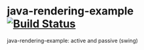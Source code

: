 java-rendering-example [![Build Status](https://travis-ci.org/mikelaud/java-rendering-example.svg?branch=master)](https://travis-ci.org/mikelaud/java-rendering-example)
======================

java-rendering-example: active and passive (swing)
